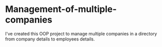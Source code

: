 # Management-of-multiple-companies
I've created this OOP project to manage multiple companies in a directory from company details to employees details.
